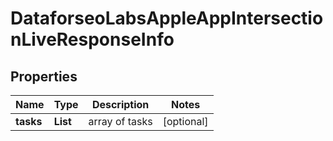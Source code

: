 # DataforseoLabsAppleAppIntersectionLiveResponseInfo


## Properties

| Name | Type | Description | Notes |
|------------ | ------------- | ------------- | -------------|
**tasks** | **List<DataforseoLabsAppleAppIntersectionLiveTaskInfo>** | array of tasks |[optional]|